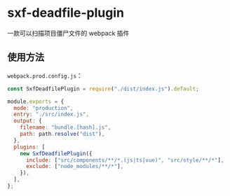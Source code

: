 # sxf-deadfile-plugin

一款可以扫描项目僵尸文件的 webpack 插件

## 使用方法

`webpack.prod.config.js`：

```js
const SxfDeadfilePlugin = require("./dist/index.js").default;

module.exports = {
  mode: "production",
  entry: "./src/index.js",
  output: {
    filename: "bundle.[hash].js",
    path: path.resolve("dist"),
  },
  plugins: [
    new SxfDeadfilePlugin({
      include: ["src/components/**/*.(js|ts|vue)", "src/style/**/*"],
      exclude: ["node_modules/**/*"],
    }),
  ],
};
```
